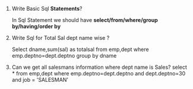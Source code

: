 1. Write Basic Sql **Statements**?

	In Sql Statement we should have **select/from/where/group by/having/order by**
1. Write Sql for Total Sal dept name wise ?

	Select dname,sum(sal) as totalsal
	from emp,dept
	where emp.deptno=dept.deptno
	group by dname
1. Can we get all salesmans information where dept name is Sales?
	select * from emp,dept where emp.deptno=dept.deptno and dept.deptno=30 and job = 'SALESMAN'
	
